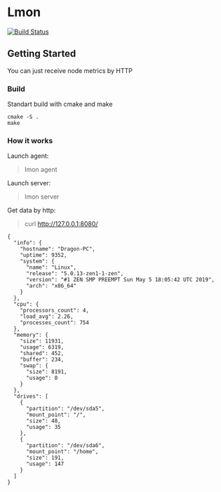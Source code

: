 # Lmon 

[![Build Status](https://drone.oceancraft.ru/api/badges/Yak/lmon/status.svg)](https://drone.oceancraft.ru/Yak/lmon)

## Getting Started

You can just receive node metrics by HTTP

### Build
Standart build with cmake and make

```
cmake -S .
make
```

### How it works

Launch agent:

> lmon agent

Launch server:

> lmon server

Get data by http:

> curl http://127.0.0.1:8080/

```
{
  "info": {
    "hostname": "Dragon-PC",
    "uptime": 9352,
    "system": {
      "name": "Linux",
      "release": "5.0.13-zen1-1-zen",
      "version": "#1 ZEN SMP PREEMPT Sun May 5 18:05:42 UTC 2019",
      "arch": "x86_64"
    }
  },
  "cpu": {
    "processors_count": 4,
    "load_avg": 2.26,
    "processes_count": 754
  },
  "memory": {
    "size": 11931,
    "usage": 6319,
    "shared": 452,
    "buffer": 234,
    "swap": {
      "size": 8191,
      "usage": 0
    }
  },
  "drives": [
    {
      "partition": "/dev/sda5",
      "mount_point": "/",
      "size": 48,
      "usage": 35
    },
    {
      "partition": "/dev/sda6",
      "mount_point": "/home",
      "size": 191,
      "usage": 147
    }
  ]
}
```

